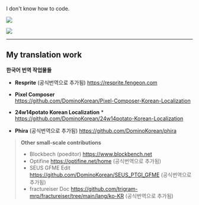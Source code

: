 I don't know how to code.  


![](https://github-readme-stats.vercel.app/api?username=DominoKorean&show_icons=true&theme=one_dark_pro)  


[![](https://img.shields.io/badge/Dominokorean_Official_Discord_Server-5865F2?style=for-the-badge&logo=Discord&logoColor=white)](https://discord.gg/D5zEJx3AFE)

---


## My translation work
**한국어 번역 작업물들**

* **Resprite** (공식번역으로 추가됨)
https://resprite.fengeon.com

* **Pixel Composer**  
https://github.com/DominoKorean/Pixel-Composer-Korean-Localization

* **24w14potato Korean Localization** *
https://github.com/DominoKorean/24w14potato-Korean-Localization

* **Phira**  (공식번역으로 추가됨)
https://github.com/DominoKorean/phira


> **Other small-scale contributions**  
> 
> - Blockbech (poeditor) https://www.blockbench.net  
> - Optifine https://optifine.net/home (공식번역으로 추가됨)
> - SEUS GFME Edit https://github.com/DominoKorean/SEUS_PTGI_GFME (공식번역으로 추가됨)
> - fractureiser Doc https://github.com/trigram-mrp/fractureiser/tree/main/lang/ko-KR (공식번역으로 추가됨)
